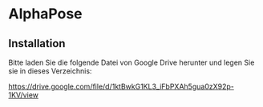 # AlphaPose

## Installation
Bitte laden Sie die folgende Datei von Google Drive herunter und legen Sie sie in dieses Verzeichnis:

https://drive.google.com/file/d/1ktBwkG1KL3_iFbPXAh5gua0zX92p-1KV/view